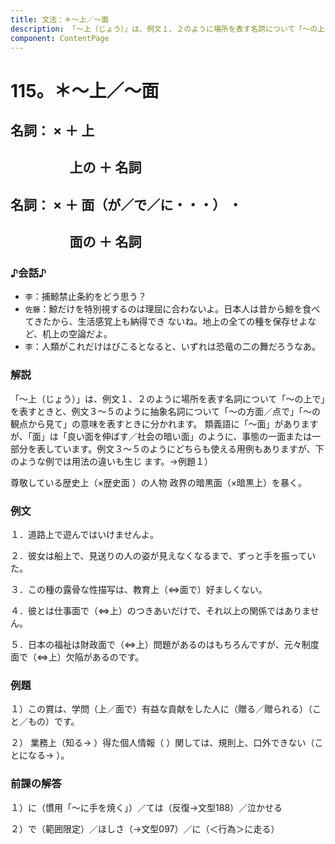 ```yaml
---
title: 文法：＊～上／～面
description: 「～上（じょう）」は、例文１、２のように場所を表す名詞について「～の上で」を表すときと、例文３～５のように抽象名詞について「～の方面／点で」「～の観点から見て」の意味を表すときに分かれます。 類義語に「～面」がありますが、「面」は「良い面を伸ばす／社会の暗い面」のように、事態の一面または一部分を表しています。例文３～５のようにどちらも使える用例もありますが、下のような例では用法の違いも生じ ます。→例題１）
component: ContentPage
---
```



# 115。＊～上／～面
## 名詞： × ＋ 上
## &nbsp;&nbsp;&nbsp;&nbsp;&nbsp;&nbsp;&nbsp;&nbsp;&nbsp;&nbsp;&nbsp;&nbsp;&nbsp;&nbsp;&nbsp;&nbsp;&nbsp;&nbsp;&nbsp;上の ＋ 名詞  
## 名詞： × ＋ 面（が／で／に・・・） ・
## &nbsp;&nbsp;&nbsp;&nbsp;&nbsp;&nbsp;&nbsp;&nbsp;&nbsp;&nbsp;&nbsp;&nbsp;&nbsp;&nbsp;&nbsp;&nbsp;&nbsp;&nbsp;&nbsp;面の ＋ 名詞  
### ♪会話♪
- `李`：捕鯨禁止条約をどう思う？
- `佐藤`：鯨だけを特別視するのは理屈に合わないよ。日本人は昔から鯨を食べてきたから、生活感覚上も納得でき ないね。地上の全ての種を保存せよなど、机上の空論だよ。
- `李`：人類がこれだけはびこるとなると、いずれは恐竜の二の舞だろうなあ。
### 解説
「～上（じょう）」は、例文１、２のように場所を表す名詞について「～の上で」を表すときと、例文３～５のように抽象名詞について「～の方面／点で」「～の観点から見て」の意味を表すときに分かれます。 類義語に「～面」がありますが、「面」は「良い面を伸ばす／社会の暗い面」のように、事態の一面または一部分を表しています。例文３～５のようにどちらも使える用例もありますが、下のような例では用法の違いも生じ ます。→例題１）

尊敬している歴史上（×歴史面 ）の人物 政界の暗黒面（×暗黒上）を暴く。
### 例文
１．道路上で遊んではいけませんよ。

２．彼女は船上で、見送りの人の姿が見えなくなるまで、ずっと手を振っていた。

３．この種の露骨な性描写は、教育上（⇔面で）好ましくない。

４．彼とは仕事面で（⇔上）のつきあいだけで、それ以上の関係ではありません。

５．日本の福祉は財政面で（⇔上）問題があるのはもちろんですが、元々制度面で（⇔上）欠陥があるのです。
### 例題
１）この賞は、学問（上／面で）有益な貢献をした人に（贈る／贈られる）（こと／もの）です。

２） 業務上（知る→ ）得た個人情報（ ）関しては、規則上、口外できない（ことになる→ ）。
### 前課の解答
１）に（慣用「～に手を焼く」）／ては（反復→文型188）／泣かせる

２）で（範囲限定）／ほしさ（→文型097）／に（＜行為＞に走る）

